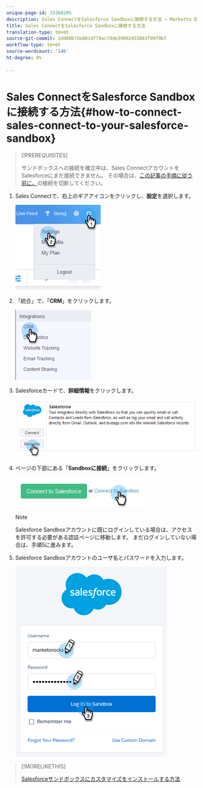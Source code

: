 ```yaml
---
unique-page-id: 15368205
description: Sales ConnectをSalesforce Sandboxに接続する方法 — Marketto Docs — 製品ドキュメント
title: Sales ConnectをSalesforce Sandboxに接続する方法
translation-type: tm+mt
source-git-commit: 1dd80b7de801df78ac7dde39002455063f9979b7
workflow-type: tm+mt
source-wordcount: '146'
ht-degree: 0%

---
```



# Sales ConnectをSalesforce Sandboxに接続する方法{#how-to-connect-sales-connect-to-your-salesforce-sandbox}

>[!PREREQUISITES]
>
>サンドボックスへの接続を確立中は、Sales ConnectアカウントをSalesforceにまだ接続できません。 その場合は、[この記事の手順に従う前に、](/help/marketo/product-docs/marketo-sales-connect/crm/salesforce-integration/disconnect-salesforce-from-your-sales-connect-account.md)の接続を切断してください。

1. Sales Connectで、右上のギアアイコンをクリックし、**設定**&#x200B;を選択します。

   ![](assets/one-2.png)

1. 「統合」で、「**CRM**」をクリックします。

   ![](assets/two-2.png)

1. Salesforceカードで、**詳細情報**&#x200B;をクリックします。

   ![](assets/three-2.png)

1. ページの下部にある「**Sandboxに接続**」をクリックします。

   ![](assets/four-2.png)

   >[!NOTE]
   >
   >Salesforce Sandboxアカウントに既にログインしている場合は、アクセスを許可する必要がある認証ページに移動します。 まだログインしていない場合は、手順5に進みます。

1. Salesforce Sandboxアカウントのユーザ名とパスワードを入力します。

   ![](assets/five-2.png)

>[!MORELIKETHIS]
>
>[Salesforceサンドボックスにカスタマイズをインストールする方法](/help/marketo/product-docs/marketo-sales-connect/crm/salesforce-customization/how-to-install-customizations-in-your-salesforce-sandbox.md)
